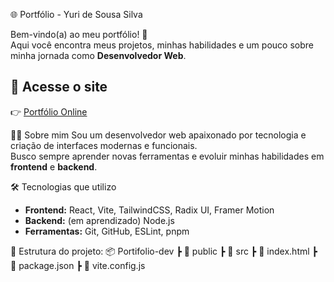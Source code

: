 🌐 Portfólio - Yuri de Sousa Silva

Bem-vindo(a) ao meu portfólio! 🎉  
Aqui você encontra meus projetos, minhas habilidades e um pouco sobre minha jornada como **Desenvolvedor Web**.  


## 🔗 Acesse o site
👉 [Portfólio Online](https://yurihbo.github.io/Portifolio-dev/)


👨‍💻 Sobre mim
Sou um desenvolvedor web apaixonado por tecnologia e criação de interfaces modernas e funcionais.  
Busco sempre aprender novas ferramentas e evoluir minhas habilidades em **frontend** e **backend**.  


🛠️ Tecnologias que utilizo
- **Frontend:** React, Vite, TailwindCSS, Radix UI, Framer Motion  
- **Backend:** (em aprendizado) Node.js  
- **Ferramentas:** Git, GitHub, ESLint, pnpm  


📂 Estrutura do projeto:
📦 Portifolio-dev
┣ 📂 public
┣ 📂 src
┣ 📜 index.html
┣ 📜 package.json
┣ 📜 vite.config.js

